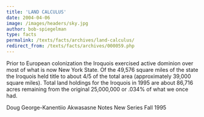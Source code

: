 ```yaml
---
title: 'LAND CALCULUS'
date: 2004-04-06
image: /images/headers/sky.jpg
author: bob-spiegelman
type: facts
permalink: /texts/facts/archives/land-calculus/
redirect_from: /texts/facts/archives/000059.php
---
```


Prior to European colonization the Iroquois exercised active dominion over most of what is now New York State. Of the 49,576 square miles of the state the Iroquois held title to about 4/5 of the total area (approximately 39,000 square miles). Total land holdings for the Iroquois in 1995 are about 86,716 acres remaining from the original 25,000,000 or .034% of what we once had.

Doug George-Kanentiio
Akwasasne Notes New Series
Fall 1995
